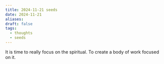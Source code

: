```yaml
---
title: 2024-11-21 seeds
date: 2024-11-21
aliases: 
draft: false
tags:
  - thoughts
  - seeds
---
```

It is time to really focus on the spiritual. To create a body of work focused on it.